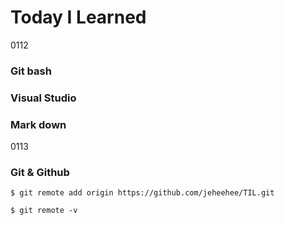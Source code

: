 # Today I Learned

0112
### Git bash
### Visual Studio
### Mark down

0113
### Git & Github

```
$ git remote add origin https://github.com/jeheehee/TIL.git

$ git remote -v
```
